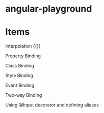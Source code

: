 # angular-playground


# Items

Interpolation {{}}

Property Binding

Class Binding

Style Binding

Event Binding

Two-way Binding

Using @Input decorator and defining aliases
